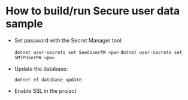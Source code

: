 # How to build/run Secure user data sample

* Set password with the Secret Manager tool:

  `dotnet user-secrets set SeedUserPW <pw>`
  `dotnet user-secrets set SMTPUserPW <pw>`
* Update the database:

	`dotnet ef database update`

* Enable SSL in the project